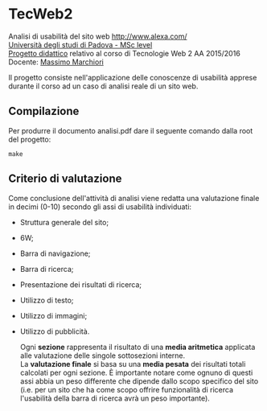 # TecWeb2
Analisi di usabilità del sito web http://www.alexa.com/   
[Università degli studi di Padova - MSc level](http://informatica.math.unipd.it/laureamagistrale/indexen.html)   
[Progetto didattico](http://corsi.math.unipd.it/tecweb2/node/6)
relativo al corso di Tecnologie Web 2 AA 2015/2016  
Docente: [Massimo Marchiori](http://www.math.unipd.it/~massimo/)  

Il progetto consiste nell'applicazione delle conoscenze di usabilità
apprese durante il corso ad un caso di analisi reale di un sito web.

## Compilazione
Per produrre il documento analisi.pdf dare il seguente comando dalla root del
progetto:  
```
make
```  

## Criterio di valutazione
Come conclusione dell'attività di analisi viene redatta una valutazione
finale in decimi (0-10) secondo gli assi di usabilità individuati:

* Struttura generale del sito;  
* 6W;  
* Barra di navigazione;  
* Barra di ricerca;  
* Presentazione dei risultati di ricerca;  
* Utilizzo di testo;  
* Utilizzo di immagini;  
* Utilizzo di pubblicità.   
  
  Ogni **sezione** rappresenta il risultato di una **media aritmetica** 
  applicata alle valutazione delle singole sottosezioni interne.  
  La **valutazione finale** si basa su una **media pesata** dei risultati totali
  calcolati per ogni sezione. È importante notare come ognuno di questi assi abbia un peso differente che dipende dallo scopo specifico del sito
(i.e. per un sito che ha come scopo offrire funzionalità di ricerca
  l'usabilità della barra di ricerca avrà un peso importante).
